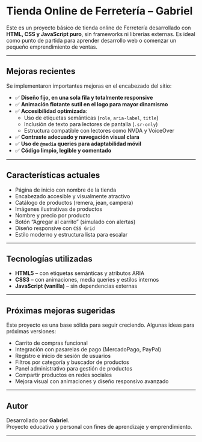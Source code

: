 # Tienda Online de Ferretería – Gabriel

Este es un proyecto básico de tienda online de Ferretería desarrollado con **HTML, CSS y JavaScript puro**, sin frameworks ni librerías externas. Es ideal como punto de partida para aprender desarrollo web o comenzar un pequeño emprendimiento de ventas.

---

## Mejoras recientes

Se implementaron importantes mejoras en el encabezado del sitio:

- ✅ **Diseño fijo, en una sola fila y totalmente responsive**
- ✅ **Animación flotante sutil en el logo para mayor dinamismo**
- ✅ **Accesibilidad optimizada**:
  - Uso de etiquetas semánticas (`role`, `aria-label`, `title`)
  - Inclusión de texto para lectores de pantalla (`.sr-only`)
  - Estructura compatible con lectores como NVDA y VoiceOver
- ✅ **Contraste adecuado y navegación visual clara**
- ✅ **Uso de `@media` queries para adaptabilidad móvil**
- ✅ **Código limpio, legible y comentado**

---

## Características actuales

- Página de inicio con nombre de la tienda
- Encabezado accesible y visualmente atractivo
- Catálogo de productos (remera, jean, campera)
- Imágenes ilustrativas de productos
- Nombre y precio por producto
- Botón “Agregar al carrito” (simulado con alertas)
- Diseño responsive con `CSS Grid`
- Estilo moderno y estructura lista para escalar

---

## Tecnologías utilizadas

- **HTML5** – con etiquetas semánticas y atributos ARIA
- **CSS3** – con animaciones, media queries y estilos internos
- **JavaScript (vanilla)** – sin dependencias externas

---

## Próximas mejoras sugeridas

Este proyecto es una base sólida para seguir creciendo. Algunas ideas para próximas versiones:

- Carrito de compras funcional
- Integración con pasarelas de pago (MercadoPago, PayPal)
- Registro e inicio de sesión de usuarios
- Filtros por categoría y buscador de productos
- Panel administrativo para gestión de productos
- Compartir productos en redes sociales
- Mejora visual con animaciones y diseño responsivo avanzado

---

## Autor

Desarrollado por **Gabriel**.  
Proyecto educativo y personal con fines de aprendizaje y emprendimiento.

---
